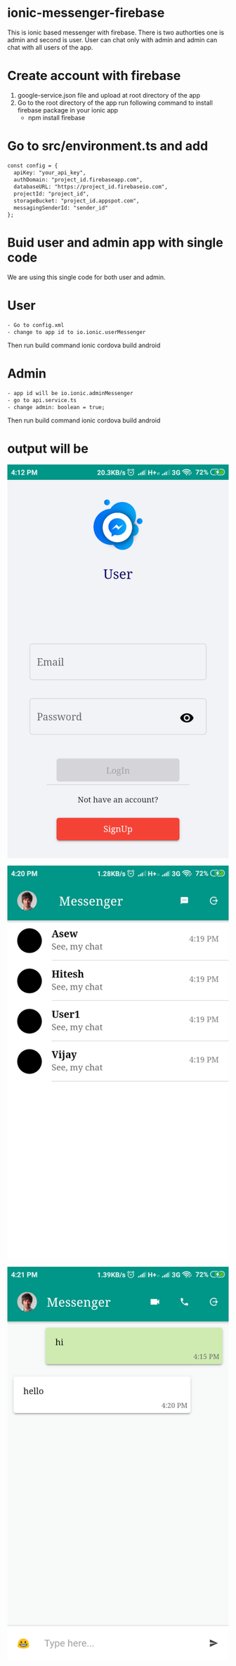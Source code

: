 # ionic-messenger-firebase
This is ionic based messenger with firebase. There is two authorties one is admin and second is user. User can chat only with admin and admin can chat with all users of the app.

# Create account with firebase 
  1. google-service.json file and upload at root directory of the app
  2. Go to the root directory of the app run following command to install firebase package in your ionic app
      - npm install firebase
  
# Go to src/environment.ts and add 
    const config = {
      apiKey: "your_api_key",
      authDomain: "project_id.firebaseapp.com",
      databaseURL: "https://project_id.firebaseio.com",
      projectId: "project_id",
      storageBucket: "project_id.appspot.com",
      messagingSenderId: "sender_id"
    }; 

# Buid user and admin app with single code
We are using this single code for both user and admin.
# User
    - Go to config.xml 
    - change to app id to io.ionic.userMessenger
Then run build command
  ionic cordova build android
  
# Admin
    - app id will be io.ionic.adminMessenger
    - go to api.service.ts 
    - change admin: boolean = true;
    
Then run build command
  ionic cordova build android
  

# output will be

![login-screen](./login.png)

![admin-screen](./admin-chat.png)

![user-screen](./user-chat.png)
